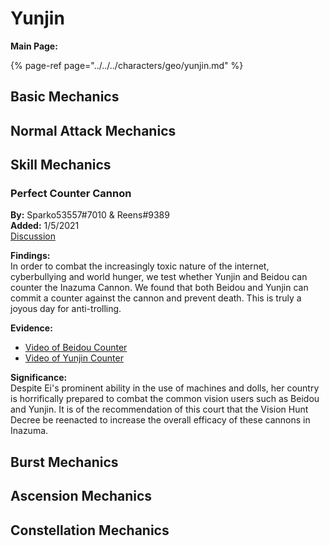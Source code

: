 # Yunjin

**Main Page:**

{% page-ref page="../../../characters/geo/yunjin.md" %}

## Basic Mechanics

## Normal Attack Mechanics

## Skill Mechanics

### Perfect Counter Cannon

**By:** Sparko53557\#7010 & Reens\#9389  
**Added:** 1/5/2021  
[Discussion](https://tickettool.xyz/direct?url=https://cdn.discordapp.com/attachments/928174041213317152/928177023837429791/transcript-perfect-counter-cannon.html)

**Findings:**  
In order to combat the increasingly toxic nature of the internet, cyberbullying and world hunger, we test whether Yunjin and Beidou can counter the Inazuma Cannon. We found that both Beidou and Yunjin can commit a counter against the cannon and prevent death. This is truly a joyous day for anti-trolling. 

**Evidence:**  
* [Video of Beidou Counter](https://youtu.be/ILqt0C64KL8)
* [Video of Yunjin Counter](https://youtu.be/8Q5S4wrqRFc)

**Significance:**  
Despite Ei's prominent ability in the use of machines and dolls, her country is horrifically prepared to combat the common vision users such as Beidou and Yunjin. It is of the recommendation of this court that the Vision Hunt Decree be reenacted to increase the overall efficacy of these cannons in Inazuma.

## Burst Mechanics

## Ascension Mechanics

## Constellation Mechanics
